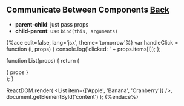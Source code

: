 ## Communicate Between Components [Back](./../react.md)

- **parent-child**: just pass props
- **child-parent**: use `bind(this, arguments)`

{%ace edit=false, lang='jsx', theme='tomorrow'%}
var handleClick = function (i, props) {
    console.log('clicked: ' + props.items[i]);
};

function List(props) {
    return (
        <div>
            {
                props
            }
        </div>
    );
}

ReactDOM.render(
    <List item={['Apple', 'Banana', 'Cranberry']} />,
    document.getElementById('content')
);
{%endace%}